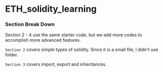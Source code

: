 # ETH_solidity_learning

### Section Break Down
Section 2 - 4 use the same starter code, but we add more codes to accomplish more advanced features.

`Section 2` covers simple types of solidity. Since it is a small file, I didn't use folder.

`Section 3` covers import, export and inheritances.

